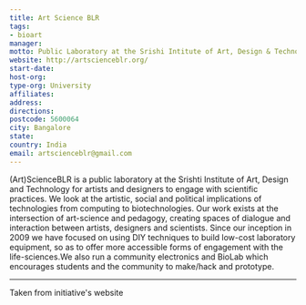 ```yaml
---
title: Art Science BLR
tags:
- bioart
manager: 
motto: Public Laboratory at the Srishi Intitute of Art, Design & Technology
website: http://artscienceblr.org/
start-date: 
host-org: 
type-org: University
affiliates: 
address: 
directions: 
postcode: 5600064
city: Bangalore
state: 
country: India
email: artscienceblr@gmail.com
---
```


(Art)ScienceBLR is a public laboratory at the Srishti Institute of Art, Design and Technology for artists and designers to engage with scientific practices. We look at the artistic, social and political implications of technologies from computing to biotechnologies. Our work exists at the intersection of art-science and pedagogy, creating spaces of dialogue and interaction between artists, designers and scientists. Since our inception in 2009 we have focused on using DIY techniques to build low-cost laboratory equipment, so as to offer more accessible forms of engagement with the life-sciences.We also run a community electronics and BioLab which encourages students and the community to make/hack and prototype.

---
Taken from initiative's website

